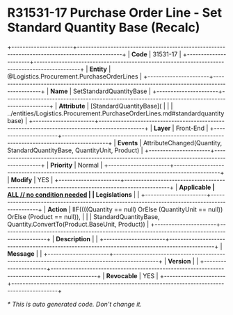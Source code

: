 ﻿---
erp.type: front-end-business-rule
erp.entity: Logistics.Procurement.PurchaseOrderLines
---

# R31531-17 Purchase Order Line - Set Standard Quantity Base (Recalc)
+----------------------+----------------------------------------------------------------------------------------------+
| **Code**             | 31531-17                                                                                     |
+----------------------+----------------------------------------------------------------------------------------------+
| **Entity**           | @Logistics.Procurement.PurchaseOrderLines                                                    |
+----------------------+----------------------------------------------------------------------------------------------+
| **Name**             | SetStandardQuantityBase                                                                      |
+----------------------+----------------------------------------------------------------------------------------------+
| **Attribute**        | [StandardQuantityBase](                                                                      |
|                      | ../entities/Logistics.Procurement.PurchaseOrderLines.md#standardquantitybase)                |
+----------------------+----------------------------------------------------------------------------------------------+
| **Layer**            | Front-End                                                                                    |
+----------------------+----------------------------------------------------------------------------------------------+
| **Events**           | AttributeChanged(Quantity, StandardQuantityBase, QuantityUnit, Product)                      |
+----------------------+----------------------------------------------------------------------------------------------+
| **Priority**         | Normal                                                                                       |
+----------------------+----------------------------------------------------------------------------------------------+
| **Modify**           | YES                                                                                          |
+----------------------+----------------------------------------------------------------------------------------------+
| **Applicable         | [ALL // no condition needed](xref:applicable-legislations)                                   |
| Legislations**       |                                                                                              |
+----------------------+----------------------------------------------------------------------------------------------+
| **Action**           | IIF((((Quantity == null) OrElse (QuantityUnit == null)) OrElse (Product == null)),           |
|                      | StandardQuantityBase, Quantity.ConvertTo(Product.BaseUnit, Product))                         |
+----------------------+----------------------------------------------------------------------------------------------+
| **Description**      |                                                                                              |
+----------------------+----------------------------------------------------------------------------------------------+
| **Message**          |                                                                                              |
+----------------------+----------------------------------------------------------------------------------------------+
| **Version**          |                                                                                              |
+----------------------+----------------------------------------------------------------------------------------------+
| **Revocable**        | YES                                                                                          |
+----------------------+----------------------------------------------------------------------------------------------+

*\* This is auto generated code. Don't change it.*
